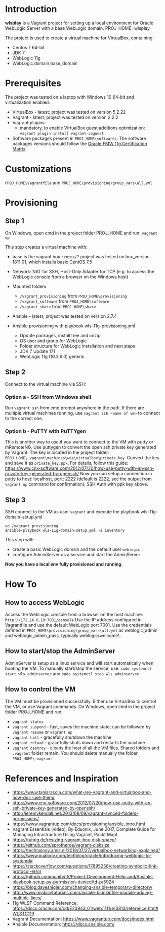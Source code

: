 # Introduction
__wlsplay__ is a Vagrant project for setting up a local environment for Oracle WebLogic Server with a base WebLogic domain. 
PROJ_HOME=wlsplay

The project is used to create a virtual machine for VirtualBox, containing:
* Centos 7 64-bit
* JDK 7
* WebLogic 11g
* WebLogic domain base_domain

# Prerequisites
The project was tested on a laptop with Windows 10 64-bit and virtualization enabled.
* VirtualBox - latest; project was tested on version 5.2.22
* Vagrant - latest; project was tested on version 2.2.2
* Vagrant plugins:
	* mandatory, to enable VirtualBox guest additions optimization: `vagrant plugin install vagrant-vbguest`
* Software packages present in `PROJ_HOME\software\`. The software packages versions should follow the [Oracle FMW 11g Certification Matrix](https://www.oracle.com/technetwork/middleware/downloads/fmw-11gr1certmatrix.xls)

# Customizations
`PROJ_HOME\Vagrantfile` and `PROJ_HOME\provisioning\group_vars\all.yml`

# Provisioning
## Step 1
On Windows, open cmd in the project folder PROJ_HOME and run:
`vagrant up`

This step creates a virtual machine with:
- base is the vagrant box `centos/7`
  project was tested on box_version 1811.01, which installs basic CentOS 7.5
- Network: NAT for SSH, Host-Only Adapter for TCP (e.g. to access the WebLogic console from a browser on the Windows host)

- Mounted folders
	- `/vagrant_provisioning` from `PROJ_HOME\provisioning`
	- `/vagrant_software` from `PROJ_HOME\software`
	- `/vagrant_share` from `PROJ_HOME\share`

- Ansible - latest; project was tested on version 2.7.4
- Ansible provisioning with playbook wls-11g-provisioning.yml
	- Update packages, install tree and unzip
	- OS user and group for WebLogic
	- Folder structure for WebLogic installation and next steps
	- JDK 7 Update 171
	- WebLogic 11g (10.3.6.0) generic

## Step 2
Connect to the virtual machine via SSH:
### Option a - SSH from Windows shell
Run `vagrant ssh` from cmd prompt anywhere in the path. If there are multiple virtual machines running, use `vagrant ssh <name of vm>` to connect to the correct one.
### Option b - PuTTY with PuTTYgen
This is another way to use if you want to connect to the VM with putty or mRemoteNG. 
Use puttygen to convert the open ssh private key generated by Vagrant. The key is located in the project folder: `PROJ_HOME\.vagrant\machines\was\virtualbox\private_key`. Convert the key and save it as `private_key.ppk`. 
For details, follow this guide: https://www.cnx-software.com/2012/07/20/how-use-putty-with-an-ssh-private-key-generated-by-openssh/ 
Now you can setup a connection in putty to host: localhost, port: 2222 (default is 2222, see the output from `vagrant up` command for confirmation), SSH Auth with ppk key above.

## Step 3
SSH connect to the VM as user `vagrant` and execute the playbook wls-11g-domain-setup.yml

	cd /vagrant_provisioning
	ansible-playbook wls-11g-domain-setup.yml -i inventory

This step will:
- create a basic WebLogic domain and the default user `weblogic`
- configure AdminServer as a service and start the AdminServer

__Now you have a local env fully provisioned and running.__

# How To
## How to access WebLogic
Access the WebLogic console from a browser on the host machine: `http://172.16.0.10:7001/console` 
Use the IP address configured in Vagrantfile and use the default WebLogic port 7001. 
Use the credentials defined in `PROJ_HOME\provisioning\group_vars\all.yml` as weblogic_admin and weblogic_admin_pass, typically weblogic/welcome1.

## How to start/stop the AdminServer
AdminServer is setup as a linux service and will start automatically when booting the VM. 
To manually start/stop the service, use: `sudo systemctl start wls_adminserver` and `sudo systemctl stop wls_adminserver`

## How to control the VM
The VM must be provisioned successfully. 
Either use VirtualBox to control the VM, or use Vagrant commands. 
On Windows, open cmd in the project folder PROJ_HOME and run:
- `vagrant status`
- `vagrant suspend` - fast, saves the machine state; can be followed by `vagrant resume` or `vagrant up`
- `vagrant halt` - gracefully shutdown the machine
- `vagrant reload` - gracefully shuts down and restarts the machine
- `vagrant destroy` - cleans the host of all the VM files. Shared folders and `.vagrant` folder remain. You should delete manually the folder `PROJ_HOME\.vagrant`

# References and Inspiration
* https://www.taniarascia.com/what-are-vagrant-and-virtualbox-and-how-do-i-use-them/
* https://www.cnx-software.com/2012/07/20/how-use-putty-with-an-ssh-private-key-generated-by-openssh/
* http://jeremykendall.net/2013/08/09/vagrant-synced-folders-permissions/
* https://www.vagrantup.com/docs/provisioning/ansible_intro.html
* Vagrant Essentials (video), By Eduonix, June 2017, Complete Guide for Managing Infrastructure Using Vagrant, Packt Mapt
* https://tuhrig.de/resizing-vagrant-box-disk-space/
* https://github.com/sprotheroe/vagrant-disksize
* https://technology.amis.nl/2018/07/27/virtualbox-networking-explained/
* https://www.qualogy.com/techblog/oracle/introducing-weblogic-to-systemd#
* https://stackoverflow.com/questions/17895256/creating-symbolic-link-protocol-error
* https://github.community/t5/Project-Development-Help-and/Ansible-playbook-setup-py-permission-denied/td-p/5924
* https://blog.davesnigier.com/changing-ansible-temporary-directory/
* http://www.mydailytutorials.com/ansible-blockinfile-module-adding-multiple-lines/
* 11g WLST Command Reference: https://docs.oracle.com/cd/E23943_01/web.1111/e13813/reference.htm#WLSTC119
* Vagrant Documentation: https://www.vagrantup.com/docs/index.html
* Ansible Documentation: https://docs.ansible.com/
